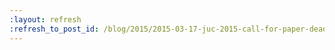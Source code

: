 ```yaml
---
:layout: refresh
:refresh_to_post_id: /blog/2015/2015-03-17-juc-2015-call-for-paper-deadlines-approaching
---
```

